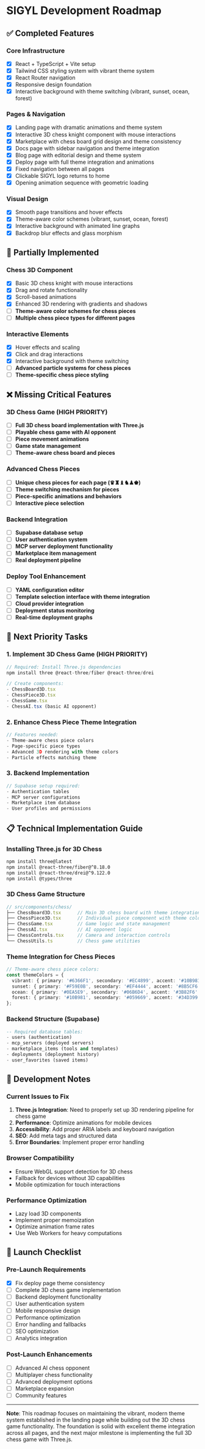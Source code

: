 # SIGYL Development Roadmap

## ✅ Completed Features

### Core Infrastructure
- [x] React + TypeScript + Vite setup
- [x] Tailwind CSS styling system with vibrant theme system
- [x] React Router navigation
- [x] Responsive design foundation
- [x] Interactive background with theme switching (vibrant, sunset, ocean, forest)

### Pages & Navigation
- [x] Landing page with dramatic animations and theme system
- [x] Interactive 3D chess knight component with mouse interactions
- [x] Marketplace with chess board grid design and theme consistency
- [x] Docs page with sidebar navigation and theme integration
- [x] Blog page with editorial design and theme system
- [x] Deploy page with full theme integration and animations
- [x] Fixed navigation between all pages
- [x] Clickable SIGYL logo returns to home
- [x] Opening animation sequence with geometric loading

### Visual Design
- [x] Smooth page transitions and hover effects
- [x] Theme-aware color schemes (vibrant, sunset, ocean, forest)
- [x] Interactive background with animated line graphs
- [x] Backdrop blur effects and glass morphism

## 🚧 Partially Implemented

### Chess 3D Component
- [x] Basic 3D chess knight with mouse interactions
- [x] Drag and rotate functionality
- [x] Scroll-based animations
- [x] Enhanced 3D rendering with gradients and shadows
- [ ] **Theme-aware color schemes for chess pieces**
- [ ] **Multiple chess piece types for different pages**

### Interactive Elements
- [x] Hover effects and scaling
- [x] Click and drag interactions
- [x] Interactive background with theme switching
- [ ] **Advanced particle systems for chess pieces**
- [ ] **Theme-specific chess piece styling**

## ❌ Missing Critical Features

### 3D Chess Game (HIGH PRIORITY)
- [ ] **Full 3D chess board implementation with Three.js**
- [ ] **Playable chess game with AI opponent**
- [ ] **Piece movement animations**
- [ ] **Game state management**
- [ ] **Theme-aware chess board and pieces**

### Advanced Chess Pieces
- [ ] **Unique chess pieces for each page (♛♜♝♞♟♚)**
- [ ] **Theme switching mechanism for pieces**
- [ ] **Piece-specific animations and behaviors**
- [ ] **Interactive piece selection**

### Backend Integration
- [ ] **Supabase database setup**
- [ ] **User authentication system**
- [ ] **MCP server deployment functionality**
- [ ] **Marketplace item management**
- [ ] **Real deployment pipeline**

### Deploy Tool Enhancement
- [ ] **YAML configuration editor**
- [ ] **Template selection interface with theme integration**
- [ ] **Cloud provider integration**
- [ ] **Deployment status monitoring**
- [ ] **Real-time deployment graphs**

## 🎯 Next Priority Tasks

### 1. Implement 3D Chess Game (HIGH PRIORITY)
```typescript
// Required: Install Three.js dependencies
npm install three @react-three/fiber @react-three/drei

// Create components:
- ChessBoard3D.tsx
- ChessPiece3D.tsx  
- ChessGame.tsx
- ChessAI.tsx (basic AI opponent)
```

### 2. Enhance Chess Piece Theme Integration
```typescript
// Features needed:
- Theme-aware chess piece colors
- Page-specific piece types
- Advanced 3D rendering with theme colors
- Particle effects matching theme
```

### 3. Backend Implementation
```typescript
// Supabase setup required:
- Authentication tables
- MCP server configurations
- Marketplace item database
- User profiles and permissions
```

## 📋 Technical Implementation Guide

### Installing Three.js for 3D Chess
```bash
npm install three@latest
npm install @react-three/fiber@^8.18.0
npm install @react-three/drei@^9.122.0
npm install @types/three
```

### 3D Chess Game Structure
```typescript
// src/components/chess/
├── ChessBoard3D.tsx      // Main 3D chess board with theme integration
├── ChessPiece3D.tsx      // Individual piece component with theme colors
├── ChessGame.tsx         // Game logic and state management
├── ChessAI.tsx           // AI opponent logic
├── ChessControls.tsx     // Camera and interaction controls
└── ChessUtils.ts         // Chess game utilities
```

### Theme Integration for Chess Pieces
```typescript
// Theme-aware chess piece colors:
const themeColors = {
  vibrant: { primary: '#6366F1', secondary: '#EC4899', accent: '#10B981' },
  sunset: { primary: '#F59E0B', secondary: '#EF4444', accent: '#8B5CF6' },
  ocean: { primary: '#0EA5E9', secondary: '#06B6D4', accent: '#3B82F6' },
  forest: { primary: '#10B981', secondary: '#059669', accent: '#34D399' }
};
```

### Backend Structure (Supabase)
```sql
-- Required database tables:
- users (authentication)
- mcp_servers (deployed servers)
- marketplace_items (tools and templates)
- deployments (deployment history)
- user_favorites (saved items)
```

## 🔧 Development Notes

### Current Issues to Fix
1. **Three.js Integration**: Need to properly set up 3D rendering pipeline for chess game
2. **Performance**: Optimize animations for mobile devices
3. **Accessibility**: Add proper ARIA labels and keyboard navigation
4. **SEO**: Add meta tags and structured data
5. **Error Boundaries**: Implement proper error handling

### Browser Compatibility
- Ensure WebGL support detection for 3D chess
- Fallback for devices without 3D capabilities
- Mobile optimization for touch interactions

### Performance Optimization
- Lazy load 3D components
- Implement proper memoization
- Optimize animation frame rates
- Use Web Workers for heavy computations

## 🚀 Launch Checklist

### Pre-Launch Requirements
- [x] Fix deploy page theme consistency
- [ ] Complete 3D chess game implementation
- [ ] Backend deployment functionality
- [ ] User authentication system
- [ ] Mobile responsive design
- [ ] Performance optimization
- [ ] Error handling and fallbacks
- [ ] SEO optimization
- [ ] Analytics integration

### Post-Launch Enhancements  
- [ ] Advanced AI chess opponent
- [ ] Multiplayer chess functionality
- [ ] Advanced deployment options
- [ ] Marketplace expansion
- [ ] Community features

---

**Note**: This roadmap focuses on maintaining the vibrant, modern theme system established in the landing page while building out the 3D chess game functionality. The foundation is solid with excellent theme integration across all pages, and the next major milestone is implementing the full 3D chess game with Three.js.
